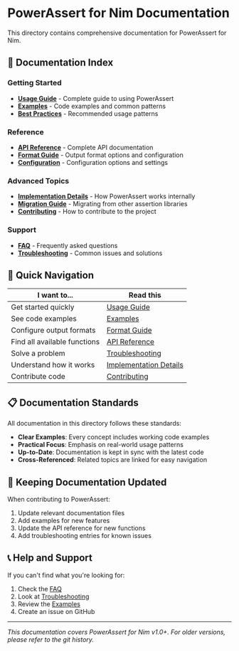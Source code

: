 # PowerAssert for Nim Documentation

This directory contains comprehensive documentation for PowerAssert for Nim.

## 📖 Documentation Index

### Getting Started
- [**Usage Guide**](usage_guide.md) - Complete guide to using PowerAssert
- [**Examples**](examples.md) - Code examples and common patterns
- [**Best Practices**](best_practices.md) - Recommended usage patterns

### Reference
- [**API Reference**](api_reference.md) - Complete API documentation
- [**Format Guide**](FORMAT_GUIDE.md) - Output format options and configuration
- [**Configuration**](configuration.md) - Configuration options and settings

### Advanced Topics
- [**Implementation Details**](implementation_details.md) - How PowerAssert works internally
- [**Migration Guide**](migration_guide.md) - Migrating from other assertion libraries
- [**Contributing**](contributing.md) - How to contribute to the project

### Support
- [**FAQ**](faq.md) - Frequently asked questions
- [**Troubleshooting**](troubleshooting.md) - Common issues and solutions

## 🚀 Quick Navigation

| I want to... | Read this |
|---------------|-----------|
| Get started quickly | [Usage Guide](usage_guide.md) |
| See code examples | [Examples](examples.md) |
| Configure output formats | [Format Guide](FORMAT_GUIDE.md) |
| Find all available functions | [API Reference](api_reference.md) |
| Solve a problem | [Troubleshooting](troubleshooting.md) |
| Understand how it works | [Implementation Details](implementation_details.md) |
| Contribute code | [Contributing](contributing.md) |

## 📋 Documentation Standards

All documentation in this directory follows these standards:

- **Clear Examples**: Every concept includes working code examples
- **Practical Focus**: Emphasis on real-world usage patterns
- **Up-to-Date**: Documentation is kept in sync with the latest code
- **Cross-Referenced**: Related topics are linked for easy navigation

## 🔄 Keeping Documentation Updated

When contributing to PowerAssert:

1. Update relevant documentation files
2. Add examples for new features
3. Update the API reference for new functions
4. Add troubleshooting entries for known issues

## 📞 Help and Support

If you can't find what you're looking for:

1. Check the [FAQ](faq.md)
2. Look at [Troubleshooting](troubleshooting.md)
3. Review the [Examples](examples.md)
4. Create an issue on GitHub

---

*This documentation covers PowerAssert for Nim v1.0+. For older versions, please refer to the git history.*